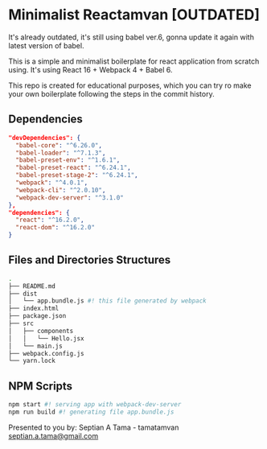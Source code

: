 # Minimalist Reactamvan [OUTDATED]

It's already outdated, it's still using babel ver.6, gonna update it again with latest version of babel.

This is a simple and minimalist boilerplate for react application from scratch using. It's using React 16 + Webpack 4 + Babel 6.

This repo is created for educational purposes, which you can try ro make your own boilerplate following the steps in the commit history.

## Dependencies 

```json
"devDependencies": {
  "babel-core": "^6.26.0",
  "babel-loader": "^7.1.3",
  "babel-preset-env": "^1.6.1",
  "babel-preset-react": "^6.24.1",
  "babel-preset-stage-2": "^6.24.1",
  "webpack": "^4.0.1",
  "webpack-cli": "^2.0.10",
  "webpack-dev-server": "^3.1.0"
},
"dependencies": {
  "react": "^16.2.0",
  "react-dom": "^16.2.0"
}
```

## Files and Directories Structures

```bash
.
├── README.md
├── dist
│   └── app.bundle.js #! this file generated by webpack
├── index.html
├── package.json
├── src
│   ├── components
│   │   └── Hello.jsx
│   └── main.js
├── webpack.config.js
└── yarn.lock
```

## NPM Scripts

```bash
npm start #! serving app with webpack-dev-server
npm run build #! generating file app.bundle.js
```

Presented to you by: Septian A Tama - tamatamvan <septian.a.tama@gmail.com>
